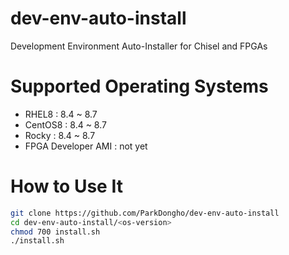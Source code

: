 dev-env-auto-install
===
Development Environment Auto-Installer for Chisel and FPGAs

# Supported Operating Systems
- RHEL8 : 8.4 ~ 8.7
- CentOS8 : 8.4 ~ 8.7
- Rocky : 8.4 ~ 8.7
- FPGA Developer AMI : not yet

# How to Use It
```bash
git clone https://github.com/ParkDongho/dev-env-auto-install
cd dev-env-auto-install/<os-version>
chmod 700 install.sh
./install.sh
```
